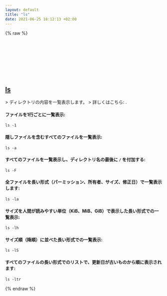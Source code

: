 ```yaml
---
layout: default
title: "ls"
date: 2021-06-25 18:12:13 +02:00
---
```

{% raw %}
<h2 id="ls">
  <a href="/ja/common/ls.html">ls</a> <a href="#ls"><svg class="icon">
    <use href="/assets/images/unicode_sprite.svg#link" />
  </svg></a>
</h2>
> ディレクトリの内容を一覧表示します。
> 詳しくはこちら: <https://www.gnu.org/software/coreutils/ls>.

#### ファイルを1行ごとに一覧表示:
```shell
ls -1
```
#### 隠しファイルを含むすべてのファイルを一覧表示:
```shell
ls -a
```
#### すべてのファイルを一覧表示し、ディレクトリ名の最後に `/` を付加する:
```shell
ls -F
```
#### 全ファイルを長い形式（パーミッション、所有者、サイズ、修正日）で一覧表示します:
```shell
ls -la
```
#### サイズを人間が読みやすい単位（KiB、MiB、GiB）で表示した長い形式での一覧表示:
```shell
ls -lh
```
#### サイズ順（降順）に並べた長い形式での一覧表示:
```shell
ls -lS
```
#### すべてのファイルの長い形式でのリストで、更新日が古いものから順に表示されます:
```shell
ls -ltr
```
{% endraw %}